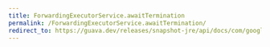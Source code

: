 ```yaml
---
title: ForwardingExecutorService.awaitTermination
permalink: /ForwardingExecutorService.awaitTermination/
redirect_to: https://guava.dev/releases/snapshot-jre/api/docs/com/google/common/util/concurrent/ForwardingExecutorService.html#awaitTermination-long-java.util.concurrent.TimeUnit-
---
```

